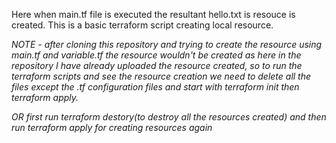 Here when main.tf file is executed the resultant hello.txt is resouce is created.
This is a basic terraform script creating local resource.

*NOTE - after cloning this repository and trying to create the resource using main.tf and variable.tf the resource wouldn't be created as here in the repository I have already uploaded the resource created, so to run the terraform scripts and see the resource creation we need to delete all the files except the .tf configuration files and start with terraform init then terraform apply.*

*OR first run terraform destory(to destroy all the resources created) and then run terraform apply for creating resources again*
